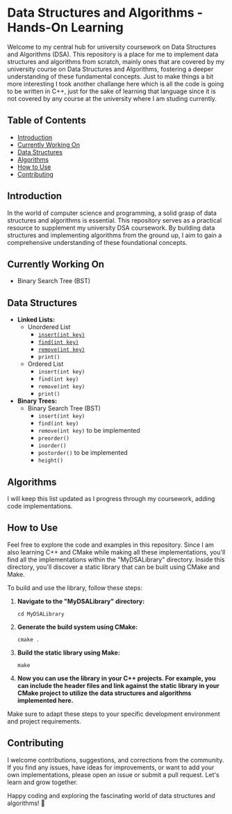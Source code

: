 # Data Structures and Algorithms - Hands-On Learning

Welcome to my central hub for university coursework on Data Structures and Algorithms (DSA). This repository is a place for me to implement data structures and algorithms from scratch, mainly ones that are covered by my university course on Data Structures and Algorithms, fostering a deeper understanding of these fundamental concepts. Just to make things a bit more interesting I took another challange here which is all the code is going to be written in C++, just for the sake of learning that language since it is not covered by any course at the university where I am studing currently.

## Table of Contents
- [Introduction](#introduction)
- [Currently Working On](#currently-working-on)
- [Data Structures](#data-structures)
- [Algorithms](#algorithms)
- [How to Use](#how-to-use)
- [Contributing](#contributing)

## Introduction

In the world of computer science and programming, a solid grasp of data structures and algorithms is essential. This repository serves as a practical resource to supplement my university DSA coursework. By building data structures and implementing algorithms from the ground up, I aim to gain a comprehensive understanding of these foundational concepts.

## Currently Working On
- Binary Search Tree (BST)



## Data Structures

- **Linked Lists:**
    - Unordered List
        - [`insert(int key)`](/MyDSALibrary/UnorderedList/UnorderedList.cpp/#L14)
        - [`find(int key)`](/MyDSALibrary/UnorderedList/UnorderedList.cpp/#L21)
        - [`remove(int key)`](/MyDSALibrary/UnorderedList/UnorderedList.cpp/#L30)
        - `print()`
    - Ordered List
        - `insert(int key)`
        - `find(int key)`
        - `remove(int key)`
        - `print()`
- **Binary Trees:**
    - Binary Search Tree (BST)
        - `insert(int key)`
        - `find(int key)`
        - `remove(int key)` to be implemented
        - `preorder()`
        - `inorder()`
        - `postorder()` to be implemented
        - `height()`

## Algorithms


I will keep this list updated as I progress through my coursework, adding code implementations.

## How to Use

Feel free to explore the code and examples in this repository. Since I am also learning C++ and CMake while making all these implementations, you'll find all the implementations within the "MyDSALibrary" directory. Inside this directory, you'll discover a static library that can be built using CMake and Make.

To build and use the library, follow these steps:

1. **Navigate to the "MyDSALibrary" directory:**

    ```
    cd MyDSALibrary
    ```

2. **Generate the build system using CMake:**

    ```
    cmake .
    ```

3. **Build the static library using Make:**

    ```
    make
    ```

4. **Now you can use the library in your C++ projects. For example, you can include the header files and link against the static library in your CMake project to utilize the data structures and algorithms implemented here.**

Make sure to adapt these steps to your specific development environment and project requirements.

## Contributing

I welcome contributions, suggestions, and corrections from the community. If you find any issues, have ideas for improvements, or want to add your own implementations, please open an issue or submit a pull request. Let's learn and grow together.

Happy coding and exploring the fascinating world of data structures and algorithms! 🚀
